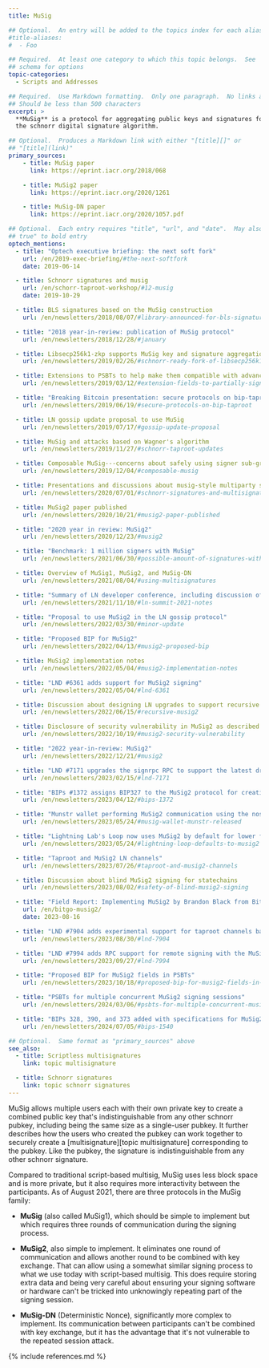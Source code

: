 ```yaml
---
title: MuSig

## Optional.  An entry will be added to the topics index for each alias
#title-aliases:
#  - Foo

## Required.  At least one category to which this topic belongs.  See
## schema for options
topic-categories:
  - Scripts and Addresses

## Required.  Use Markdown formatting.  Only one paragraph.  No links allowed.
## Should be less than 500 characters
excerpt: >
  **MuSig** is a protocol for aggregating public keys and signatures for
  the schnorr digital signature algorithm.

## Optional.  Produces a Markdown link with either "[title][]" or
## "[title](link)"
primary_sources:
    - title: MuSig paper
      link: https://eprint.iacr.org/2018/068

    - title: MuSig2 paper
      link: https://eprint.iacr.org/2020/1261

    - title: MuSig-DN paper
      link: https://eprint.iacr.org/2020/1057.pdf

## Optional.  Each entry requires "title", "url", and "date".  May also use "feature:
## true" to bold entry
optech_mentions:
  - title: "Optech executive briefing: the next soft fork"
    url: /en/2019-exec-briefing/#the-next-softfork
    date: 2019-06-14

  - title: Schnorr signatures and musig
    url: /en/schorr-taproot-workshop/#12-musig
    date: 2019-10-29

  - title: BLS signatures based on the MuSig construction
    url: /en/newsletters/2018/08/07/#library-announced-for-bls-signatures

  - title: "2018 year-in-review: publication of MuSig protocol"
    url: /en/newsletters/2018/12/28/#january

  - title: Libsecp256k1-zkp supports MuSig key and signature aggregation
    url: /en/newsletters/2019/02/26/#schnorr-ready-fork-of-libsecp256k1-available

  - title: Extensions to PSBTs to help make them compatible with advanced protocols
    url: /en/newsletters/2019/03/12/#extension-fields-to-partially-signed-bitcoin-transactions-psbts

  - title: "Breaking Bitcoin presentation: secure protocols on bip-taproot"
    url: /en/newsletters/2019/06/19/#secure-protocols-on-bip-taproot

  - title: LN gossip update proposal to use MuSig
    url: /en/newsletters/2019/07/17/#gossip-update-proposal

  - title: MuSig and attacks based on Wagner's algorithm
    url: /en/newsletters/2019/11/27/#schnorr-taproot-updates

  - title: Composable MuSig---concerns about safely using signer sub-groups
    url: /en/newsletters/2019/12/04/#composable-musig

  - title: Presentations and discussions about musig-style multiparty signatures
    url: /en/newsletters/2020/07/01/#schnorr-signatures-and-multisignatures

  - title: MuSig2 paper published
    url: /en/newsletters/2020/10/21/#musig2-paper-published

  - title: "2020 year in review: MuSig2"
    url: /en/newsletters/2020/12/23/#musig2

  - title: "Benchmark: 1 million signers with MuSig"
    url: /en/newsletters/2021/06/30/#possible-amount-of-signatures-with-musig

  - title: Overview of MuSig1, MuSig2, and MuSig-DN
    url: /en/newsletters/2021/08/04/#using-multisignatures

  - title: "Summary of LN developer conference, including discussion of MuSig2"
    url: /en/newsletters/2021/11/10/#ln-summit-2021-notes

  - title: "Proposal to use MuSig2 in the LN gossip protocol"
    url: /en/newsletters/2022/03/30/#minor-update

  - title: "Proposed BIP for MuSig2"
    url: /en/newsletters/2022/04/13/#musig2-proposed-bip

  - title: MuSig2 implementation notes
    url: /en/newsletters/2022/05/04/#musig2-implementation-notes

  - title: "LND #6361 adds support for MuSig2 signing"
    url: /en/newsletters/2022/05/04/#lnd-6361

  - title: Discussion about designing LN upgrades to support recursive MuSig2
    url: /en/newsletters/2022/06/15/#recursive-musig2

  - title: Disclosure of security vulnerability in MuSig2 as described in a draft BIP
    url: /en/newsletters/2022/10/19/#musig2-security-vulnerability

  - title: "2022 year-in-review: MuSig2"
    url: /en/newsletters/2022/12/21/#musig2

  - title: "LND #7171 upgrades the signrpc RPC to support the latest draft BIP for MuSig2"
    url: /en/newsletters/2023/02/15/#lnd-7171

  - title: "BIPs #1372 assigns BIP327 to the MuSig2 protocol for creating multisignatures"
    url: /en/newsletters/2023/04/12/#bips-1372

  - title: "Munstr wallet performing MuSig2 communication using the nostr protocol"
    url: /en/newsletters/2023/05/24/#musig-wallet-munstr-released

  - title: "Lightning Lab's Loop now uses MuSig2 by default for lower fees and improved privacy"
    url: /en/newsletters/2023/05/24/#lightning-loop-defaults-to-musig2

  - title: "Taproot and MuSig2 LN channels"
    url: /en/newsletters/2023/07/26/#taproot-and-musig2-channels

  - title: Discussion about blind MuSig2 signing for statechains
    url: /en/newsletters/2023/08/02/#safety-of-blind-musig2-signing

  - title: "Field Report: Implementing MuSig2 by Brandon Black from BitGo"
    url: /en/bitgo-musig2/
    date: 2023-08-16

  - title: "LND #7904 adds experimental support for taproot channels based on MuSig2"
    url: /en/newsletters/2023/08/30/#lnd-7904

  - title: "LND #7994 adds RPC support for remote signing with the MuSig2 protocol"
    url: /en/newsletters/2023/09/27/#lnd-7994

  - title: "Proposed BIP for MuSig2 fields in PSBTs"
    url: /en/newsletters/2023/10/18/#proposed-bip-for-musig2-fields-in-psbts

  - title: "PSBTs for multiple concurrent MuSig2 signing sessions"
    url: /en/newsletters/2024/03/06/#psbts-for-multiple-concurrent-musig2-signing-sessions

  - title: "BIPs 328, 390, and 373 added with specifications for MuSig2 key derivation, descriptors, and PSBTs"
    url: /en/newsletters/2024/07/05/#bips-1540

## Optional.  Same format as "primary_sources" above
see_also:
  - title: Scriptless multisignatures
    link: topic multisignature

  - title: Schnorr signatures
    link: topic schnorr signatures
---
```

MuSig allows multiple users each with their own private key to create a
combined public key that's indistinguishable from any other schnorr
pubkey, including being the same size as a single-user pubkey.  It
further describes how the users who created the pubkey can work
together to securely create a [multisignature][topic multisignature] corresponding to the pubkey.
Like the pubkey, the signature is indistinguishable from any
other schnorr signature.

Compared to traditional script-based multisig, MuSig uses less block
space and is more private, but it also requires more interactivity
between the participants.  As of August 2021, there are three protocols
in the MuSig family:

- **MuSig** (also called MuSig1), which should be simple to implement
  but which requires three rounds of communication during the signing
  process.

- **MuSig2**, also simple to implement.  It eliminates one round of
  communication and allows another round to be combined with key
  exchange.  That can allow using a somewhat similar signing
  process to what we use today with script-based multisig.  This does
  require storing extra data and being very careful about ensuring your signing software or
  hardware can't be tricked into unknowingly repeating part of the
  signing session.

- **MuSig-DN** (Deterministic Nonce), significantly more complex to
  implement.  Its communication between participants can't be combined
  with key exchange, but it has the advantage that it's not vulnerable to the repeated
  session attack.

{% include references.md %}

